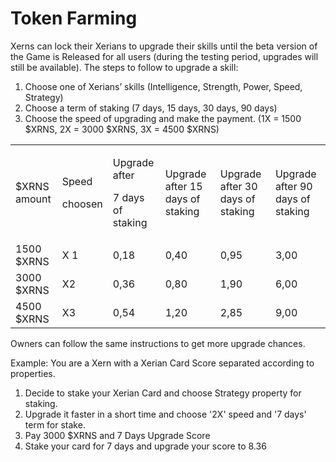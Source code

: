 # Token Farming

Xerns can lock their Xerians to upgrade their skills until the beta version of the Game is Released for all users (during the testing period, upgrades will still be available). The steps to follow to upgrade a skill:



1. Choose one of Xerians’ skills (Intelligence, Strength, Power, Speed, Strategy)
2. Choose a term of staking (7 days, 15 days, 30 days, 90 days)
3. Choose the speed of upgrading and make the payment. (1X = 1500 $XRNS, 2X = 3000 $XRNS, 3X = 4500 $XRNS)

|              |                             |                                                |                                   |                                   |                                   |
| ------------ | --------------------------- | ---------------------------------------------- | --------------------------------- | --------------------------------- | --------------------------------- |
| $XRNS amount | <p>Speed </p><p>choosen</p> | <p>Upgrade after </p><p>7 days of staking </p> | Upgrade after 15 days of staking  | Upgrade after 30 days of staking  | Upgrade after 90 days of staking  |
| 1500 $XRNS   | X 1                         | 0,18                                           | 0,40                              | 0,95                              | 3,00                              |
| 3000 $XRNS   | X2                          | 0,36                                           | 0,80                              | 1,90                              | 6,00                              |
| 4500 $XRNS   | X3                          | 0,54                                           | 1,20                              | 2,85                              | 9,00                              |

Owners can follow the same instructions to get more upgrade chances.

Example: You are a Xern with a Xerian Card Score separated according to properties.

1. Decide to stake your Xerian Card and choose Strategy property for staking.
2. Upgrade it faster in a short time and choose '2X' speed and '7 days' term for stake.
3. Pay 3000 $XRNS and 7 Days Upgrade Score
4. Stake your card for 7 days and upgrade your score to 8.36
